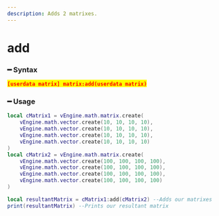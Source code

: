 ```yaml
---
description: Adds 2 matrixes.
---
```


# add

### ━ Syntax

<mark style="color:red;">**`[userdata matrix] matrix:add(userdata matrix)`**</mark>

### ━ Usage

```lua
local cMatrix1 = vEngine.math.matrix.create(
    vEngine.math.vector.create(10, 10, 10, 10),
    vEngine.math.vector.create(10, 10, 10, 10),
    vEngine.math.vector.create(10, 10, 10, 10),
    vEngine.math.vector.create(10, 10, 10, 10)
)
local cMatrix2 = vEngine.math.matrix.create(
    vEngine.math.vector.create(100, 100, 100, 100),
    vEngine.math.vector.create(100, 100, 100, 100),
    vEngine.math.vector.create(100, 100, 100, 100),
    vEngine.math.vector.create(100, 100, 100, 100)
)

local resultantMatrix = cMatrix1:add(cMatrix2) --Adds our matrixes
print(resultantMatrix) --Prints our resultant matrix
```
